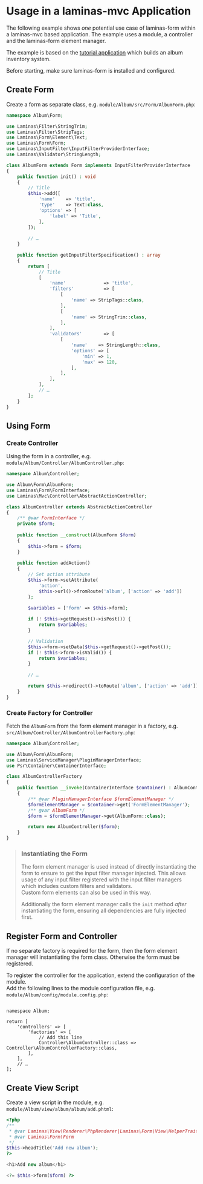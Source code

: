# Usage in a laminas-mvc Application

The following example shows _one_ potential use case of laminas-form within
a laminas-mvc based application. The example uses a module, a controller and the
laminas-form element manager.

The example is based on the [tutorial application](https://docs.laminas.dev/tutorials/getting-started/overview/)
which builds an album inventory system.

Before starting, make sure laminas-form is installed and configured.

## Create Form

Create a form as separate class, e.g. `module/Album/src/Form/AlbumForm.php`:

```php
namespace Album\Form;

use Laminas\Filter\StringTrim;
use Laminas\Filter\StripTags;
use Laminas\Form\Element\Text;
use Laminas\Form\Form;
use Laminas\InputFilter\InputFilterProviderInterface;
use Laminas\Validator\StringLength;

class AlbumForm extends Form implements InputFilterProviderInterface
{
    public function init() : void
    {
        // Title
        $this->add([
            'name'    => 'title',
            'type'    => Text:class,
            'options' => [
                'label' => 'Title',
            ],
        ]);
    
        // …
    }

    public function getInputFilterSpecification() : array
    {
        return [
            // Title
            [
                'name'              => 'title',
                'filters'           => [
                    [
                        'name' => StripTags::class,
                    ],
                    [
                        'name' => StringTrim::class,
                    ],
                ],
                'validators'        => [
                    [
                        'name'    => StringLength::class,
                        'options' => [
                            'min' => 1,
                            'max' => 120,
                        ],
                    ],
                ],
            ],
            // …
        ];
    }
}
```

## Using Form

### Create Controller

Using the form in a controller, e.g.
`module/Album/Controller/AlbumController.php`:

```php
namespace Album\Controller;

use Album\Form\AlbumForm;
use Laminas\Form\FormInterface;
use Laminas\Mvc\Controller\AbstractActionController;

class AlbumController extends AbstractActionController
{
    /** @var FormInterface */
    private $form;
    
    public function __construct(AlbumForm $form)
    {
        $this->form = $form;
    }
    
    public function addAction()
    {
        // Set action attribute
        $this->form->setAttribute(
            'action',
            $this->url()->fromRoute('album', ['action' => 'add'])
        );

        $variables = ['form' => $this->form];
        
        if (! $this->getRequest()->isPost()) {
            return $variables;
        }

        // Validation
        $this->form->setData($this->getRequest()->getPost());
        if (! $this->form->isValid()) {
            return $variables;
        }
    
        // …

        return $this->redirect()->toRoute('album', ['action' => 'add']);
    }
}
```

### Create Factory for Controller

Fetch the `AlbumForm` from the form element manager in a factory,
e.g. `src/Album/Controller/AlbumControllerFactory.php`:

```php
namespace Album\Controller;

use Album\Form\AlbumForm;
use Laminas\ServiceManager\PluginManagerInterface;
use Psr\Container\ContainerInterface;

class AlbumControllerFactory
{
    public function __invoke(ContainerInterface $container) : AlbumController
    {
        /** @var PluginManagerInterface $formElementManager */
        $formElementManager = $container->get('FormElementManager');
        /** @var AlbumForm */ 
        $form = $formElementManager->get(AlbumForm::class);

        return new AlbumController($form);
    }
}
```

> ### Instantiating the Form
>
> The form element manager is used instead of directly instantiating the form to
> ensure to get the input filter manager injected. This allows usage of any
> input filter registered with the input filter managers which includes custom
> filters and validators.  
> Custom form elements can also be used in this way.
>
> Additionally the form element manager calls the `init` method _after_
> instantiating the form, ensuring all dependencies are fully injected
> first.

## Register Form and Controller

If no separate factory is required for the form, then the form element manager
will instantiating the form class. Otherwise the form must be registered.

To register the controller for the application, extend the configuration of the
module.  
Add the following lines to the module configuration file, e.g.
`module/Album/config/module.config.php`:

<pre class="language-php" data-line="6-7"><code>
namespace Album;

return [
    'controllers' => [
        'factories' => [
            // Add this line
            Controller\AlbumController::class => Controller\AlbumControllerFactory::class,
        ],
    ],
    // …
];
</code></pre>

## Create View Script

Create a view script in the module, e.g.
`module/Album/view/album/album/add.phtml`:

```php
<?php
/**
 * @var Laminas\View\Renderer\PhpRenderer|Laminas\Form\View\HelperTrait $this
 * @var Laminas\Form\Form                                               $form
 */
$this->headTitle('Add new album');
?>

<h1>Add new album</h1>

<?= $this->form($form) ?>
```
